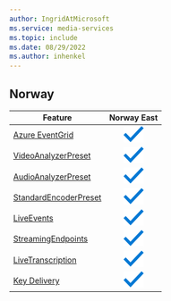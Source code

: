 ```yaml
---
author: IngridAtMicrosoft
ms.service: media-services
ms.topic: include
ms.date: 08/29/2022
ms.author: inhenkel
---
```


<!--Feature availability in region-->
## Norway

| Feature | Norway East |
| --- | :---: |
| [Azure EventGrid](../monitoring/reacting-to-media-services-events.md) |![general](../media/azure-clouds-regions/ga.svg)  |
| [VideoAnalyzerPreset](../analyze-video-audio-files-concept.md) |![general](../media/azure-clouds-regions/ga.svg)  |
| [AudioAnalyzerPreset](../analyze-video-audio-files-concept.md) |![general](../media/azure-clouds-regions/ga.svg)  |
| [StandardEncoderPreset](../encode-concept.md) |![general](../media/azure-clouds-regions/ga.svg)  |
| [LiveEvents](../stream-live-streaming-concept.md) |![general](../media/azure-clouds-regions/ga.svg)  |
| [StreamingEndpoints](../stream-streaming-endpoint-concept.md) |![general](../media/azure-clouds-regions/ga.svg) |
| [LiveTranscription](../live-event-live-transcription-how-to.md) |![general](../media/azure-clouds-regions/ga.svg) |
| [Key Delivery](../drm-content-protection-concept.md) | ![general](../media/azure-clouds-regions/ga.svg) |